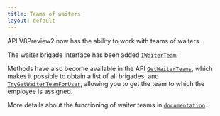 ```yaml
---
title: Teams of waiters 
layout: default
---
```


API V8Preview2 now has the ability to work with teams of waiters.

The waiter brigade interface has been added [`IWaiterTeam`](https://syrve.github.io/front.api.sdk/v8/html/T_Resto_Front_Api_Data_Device_IWaiterTeam.htm).

Methods have also become available in the API [`GetWaiterTeams`](https://syrve.github.io/front.api.sdk/v8/html/M_Resto_Front_Api_IOperationService_GetWaiterTeams.htm), 
which makes it possible to obtain a list of all brigades, and [`TryGetWaiterTeamForUser`](https://syrve.github.io/front.api.sdk/v8/html/M_Resto_Front_Api_IOperationService_TryGetWaiterTeamForUser.htm), 
allowing you to get the team to which the employee is assigned.

More details about the functioning of waiter teams in [`documentation`](https://en.syrve.help/articles/#!releasenotes/2022-summer/a/h2_442097477).